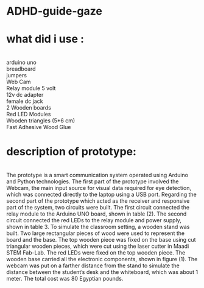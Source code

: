 # ADHD-guide-gaze
# <b>what did i use : </b>
<br>arduino uno
<br>breadboard
<br>jumpers
<br>Web Cam
<br>Relay module 5 volt
<br>12v dc adapter
<br>female dc jack
<br>2 Wooden boards
<br>Red LED Modules
<br>Wooden triangles (5*6 cm)
<br>Fast Adhesive Wood Glue
# <b>description of prototype: </b>
<br>The prototype is a smart communication system operated using Arduino and Python technologies. The first part of the prototype involved the Webcam, the main input source for visual data required for eye detection, which was connected directly to the laptop using a USB port. Regarding the second part of the prototype which acted as the receiver and responsive part of the system, two circuits were built. The first circuit connected the relay module to the Arduino UNO board, shown in table (2). 
The second circuit connected the red LEDs to the relay module and power supply, shown in table 3. To simulate the classroom setting, a wooden stand was built. Two large rectangular pieces of wood were used to represent the board and the base. The top wooden piece was fixed on the base using cut triangular wooden pieces, which were cut using the laser cutter in Maadi STEM Fab-Lab. The red LEDs were fixed on the top wooden piece. The wooden base carried all the electronic components, shown in figure (1). The webcam was put on a farther distance from the stand to simulate the distance between the student’s desk and the whiteboard, which was about 1 meter. The total cost was 80 Egyptian pounds.
